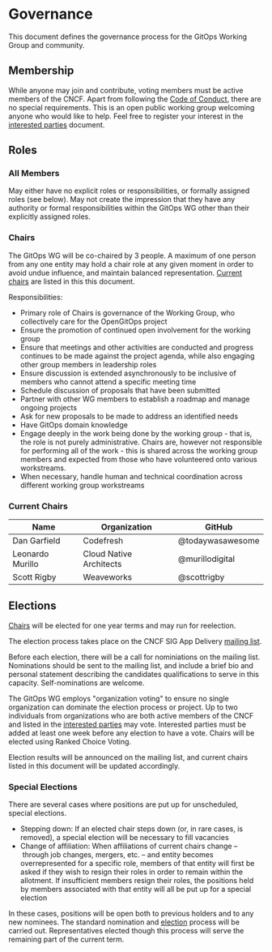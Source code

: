 # Governance

This document defines the governance process for the GitOps Working Group and community.

## Membership

While anyone may join and contribute, voting members must be active members of the CNCF.
Apart from following the [Code of Conduct](CODE_OF_CONDUCT.md), there are no special requirements.
This is an open public working group welcoming anyone who would like to help.
Feel free to register your interest in the [interested parties](interested-parties.md) document.

## Roles

### All Members

May either have no explicit roles or responsibilities, or formally assigned roles (see below).
May not create the impression that they have any authority or formal responsibilities within the GitOps WG other than their explicitly assigned roles.

### Chairs

The GitOps WG will be co-chaired by 3 people.
A maximum of one person from any one entity may hold a chair role at any given moment in order to avoid undue influence, and maintain balanced representation.
[Current chairs](#current-chairs) are listed in this this document.

Responsibilities:

- Primary role of Chairs is governance of the Working Group, who collectively care for the OpenGitOps project
- Ensure the promotion of continued open involvement for the working group
- Ensure that meetings and other activities are conducted and progress continues to be made against the project agenda, while also engaging other group members in leadership roles
- Ensure discussion is extended asynchronously to be inclusive of members who cannot attend a specific meeting time
- Schedule discussion of proposals that have been submitted
- Partner with other WG members to establish a roadmap and manage ongoing projects
- Ask for new proposals to be made to address an identified needs
- Have GitOps domain knowledge
- Engage deeply in the work being done by the working group - that is, the role is not purely administrative.
  Chairs are, however not responsible for performing all of the work - this is shared across the working group members and expected from those who have volunteered onto various workstreams.
- When necessary, handle human and technical coordination across different working group workstreams

### Current Chairs

Name | Organization | GitHub
-- | -- | --
Dan Garfield | Codefresh | @todaywasawesome
Leonardo Murillo | Cloud Native Architects | @murillodigital
Scott Rigby | Weaveworks | @scottrigby

## Elections

[Chairs](#chairs) will be elected for one year terms and may run for reelection.

The election process takes place on the CNCF SIG App Delivery [mailing list](cncf-sig-app-delivery@lists.cncf.io ).

Before each election, there will be a call for nominiations on the mailing list.
Nominations should be sent to the mailing list, and include a brief bio and personal statement describing the candidates qualifications to serve in this capacity.
Self-nominations are welcome.

The GitOps WG employs "organization voting" to ensure no single organization can dominate the election process or project.
Up to two individuals from organizations who are both active members of the CNCF and listed in the [interested parties](interested-parties.md) may vote.
Interested parties must be added at least one week before any election to have a vote.
Chairs will be elected using Ranked Choice Voting.

Election results will be announced on the mailing list, and current chairs listed in this document will be updated accordingly.

### Special Elections

There are several cases where positions are put up for unscheduled, special elections.

- Stepping down: If an elected chair steps down (or, in rare cases, is removed), a special election will be necessary to fill vacancies
- Change of affiliation: When affiliations of current chairs change – through job changes, mergers, etc. – and entity becomes overrepresented for a specific role, members of that entity will first be asked if they wish to resign their roles in order to remain within the allotment.
  If insufficient members resign their roles, the positions held by members associated with that entity will all be put up for a special election

In these cases, positions will be open both to previous holders and to any new nominees.
The standard nomination and [election](#elections) process will be carried out.
Representatives elected though this process will serve the remaining part of the current term.
